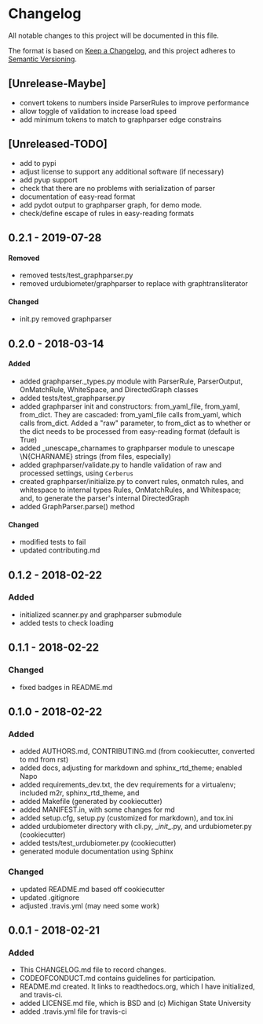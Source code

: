 # Changelog
All notable changes to this project will be documented in this file.

The format is based on [Keep a Changelog](http://keepachangelog.com/en/1.0.0/),
and this project adheres to [Semantic Versioning](http://semver.org/spec/v2.0.0.html).

## [Unrelease-Maybe]
- convert tokens to numbers inside ParserRules to improve performance
- allow toggle of validation to increase load speed
- add minimum tokens to match to graphparser edge constrains

## [Unreleased-TODO]
- add to pypi
- adjust license to support any additional software (if necessary)
- add pyup support
- check that there are no problems with serialization of parser
- documentation of easy-read format
- add pydot output to graphparser graph, for demo mode.
- check/define escape of rules in easy-reading formats

## 0.2.1 - 2019-07-28
#### Removed
- removed tests/test_graphparser.py
- removed urdubiometer/graphparser to replace with graphtransliterator
#### Changed
- init.py removed graphparser

## 0.2.0 - 2018-03-14
#### Added

- added graphparser._types.py module with ParserRule, ParserOutput,
  OnMatchRule, WhiteSpace, and DirectedGraph classes
- added tests/test_graphparser.py
- added graphparser init and constructors: from_yaml_file, from_yaml,
  from_dict. They are cascaded: from_yaml_file calls from_yaml, which calls
  from_dict. Added a "raw" parameter, to from_dict as to whether or the dict
  needs to be processed from easy-reading format (default is True)
- added _unescape_charnames to graphparser module to unescape \\N{CHARNAME}
  strings (from files, especially)
- added graphparser/validate.py to handle validation of raw and
  processed settings, using `Cerberus`
- created graphparser/initialize.py to convert rules, onmatch rules, and
  whitespace to internal types Rules, OnMatchRules, and Whitespace;
  and, to generate the parser's internal DirectedGraph
- added GraphParser.parse() method

#### Changed
- modified tests to fail
- updated contributing.md

## 0.1.2 - 2018-02-22
### Added
- initialized scanner.py and graphparser submodule
- added tests to check loading

## 0.1.1 - 2018-02-22
### Changed
- fixed badges in README.md

## 0.1.0 - 2018-02-22
### Added
- added AUTHORS.md, CONTRIBUTING.md (from cookiecutter, converted to md from rst)
- added docs, adjusting for markdown and sphinx_rtd_theme; enabled Napo
- added requirements_dev.txt, the dev requirements for a virtualenv; included m2r, sphinx_rtd_theme, and
- added Makefile (generated by cookiecutter)
- added MANIFEST.in, with some changes for md
- added setup.cfg, setup.py (customized for markdown), and tox.ini
- added urdubiometer directory with cli.py, \__init__.py, and urdubiometer.py (cookiecutter)
- added tests/test_urdubiometer.py (cookiecutter)
- generated module documentation using Sphinx

### Changed
- updated README.md based off cookiecutter
- updated .gitignore
- adjusted .travis.yml (may need some work)

## 0.0.1 - 2018-02-21
### Added
- This CHANGELOG.md file to record changes.
- CODEOFCONDUCT.md contains guidelines for participation.
- README.md created. It links to readthedocs.org, which I have initialized,
  and travis-ci.
- added LICENSE.md file, which is BSD and (c) Michigan State University
- added .travis.yml file for travis-ci

